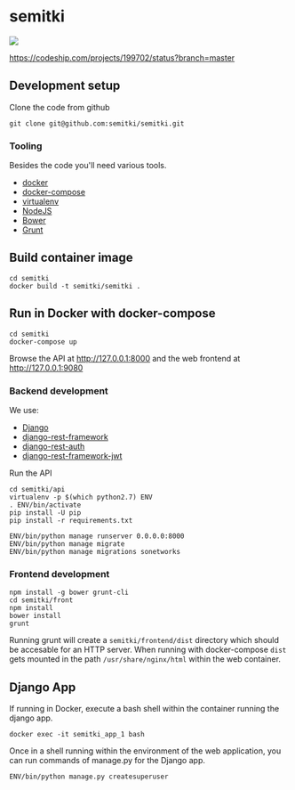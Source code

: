 # semitki


<a href="https://zenhub.com"><img
src="https://raw.githubusercontent.com/ZenHubIO/support/master/zenhub-badge.png"></a>


https://codeship.com/projects/199702/status?branch=master


## Development setup

Clone the code from github


    git clone git@github.com:semitki/semitki.git


### Tooling

Besides the code you'll need various tools.


  * [docker](https://www.docker.com/products/docker)
  * [docker-compose](https://docs.docker.com/compose/)
  * [virtualenv](https://virtualenv.pypa.io/en/stable/)
  * [NodeJS](https://nodejs.org/en/)
  * [Bower](https://bower.io/)
  * [Grunt](http://gruntjs.com/)


## Build container image


    cd semitki
    docker build -t semitki/semitki .


## Run in Docker with docker-compose


    cd semitki
    docker-compose up


Browse the API at http://127.0.0.1:8000 and the web frontend at
http://127.0.0.1:9080


### Backend development

We use:

* [Django](https://www.djangoproject.com/)
* [django-rest-framework](http://www.django-rest-framework.org/)
* [django-rest-auth](https://github.com/Tivix/django-rest-auth/)
* [django-rest-framework-jwt](http://getblimp.github.io/django-rest-framework-jwt/)


Run the API


    cd semitki/api
    virtualenv -p $(which python2.7) ENV
    . ENV/bin/activate
    pip install -U pip
    pip install -r requirements.txt

    ENV/bin/python manage runserver 0.0.0.0:8000
    ENV/bin/python manage migrate
    ENV/bin/python manage migrations sonetworks



### Frontend development


    npm install -g bower grunt-cli
    cd semitki/front
    npm install
    bower install
    grunt


Running grunt will create a `semitki/frontend/dist` directory which
should be accesable for an HTTP server. When running with
docker-compose `dist` gets mounted in the path
`/usr/share/nginx/html` within the web container.


## Django App


If running in Docker, execute a bash shell within the container running
the django app.


    docker exec -it semitki_app_1 bash


Once in a shell running within the environment of the web application,
you can run commands of manage.py for the Django app.



    ENV/bin/python manage.py createsuperuser

